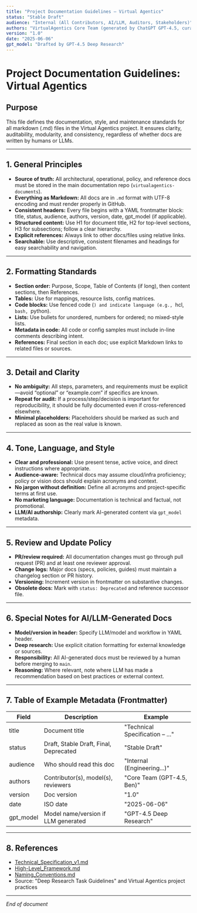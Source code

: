 ```yaml
---
title: "Project Documentation Guidelines – Virtual Agentics"
status: "Stable Draft"
audience: "Internal (All Contributors, AI/LLM, Auditors, Stakeholders)"
authors: "VirtualAgentics Core Team (generated by ChatGPT GPT-4.5, curated by Ben)"
version: "1.0"
date: "2025-06-06"
gpt_model: "Drafted by GPT-4.5 Deep Research"
---
```


# Project Documentation Guidelines: Virtual Agentics

## Purpose

This file defines the documentation, style, and maintenance standards for all markdown (.md) files in the Virtual Agentics project. It ensures clarity, auditability, modularity, and consistency, regardless of whether docs are written by humans or LLMs.

---

## 1. General Principles

- **Source of truth:** All architectural, operational, policy, and reference docs must be stored in the main documentation repo (`virtualagentics-documents`).
- **Everything as Markdown:** All docs are in `.md` format with UTF-8 encoding and must render properly in GitHub.
- **Consistent headers:** Every file begins with a YAML frontmatter block: title, status, audience, authors, version, date, gpt_model (if applicable).
- **Structured content:** Use H1 for document title, H2 for top-level sections, H3 for subsections; follow a clear hierarchy.
- **Explicit references:** Always link to other docs/files using relative links.
- **Searchable:** Use descriptive, consistent filenames and headings for easy searchability and navigation.

---

## 2. Formatting Standards

- **Section order:** Purpose, Scope, Table of Contents (if long), then content sections, then References.
- **Tables:** Use for mappings, resource lists, config matrices.
- **Code blocks:** Use fenced code (```) and indicate language (e.g., ```hcl, ```bash, ```python).
- **Lists:** Use bullets for unordered, numbers for ordered; no mixed-style lists.
- **Metadata in code:** All code or config samples must include in-line comments describing intent.
- **References:** Final section in each doc; use explicit Markdown links to related files or sources.

---

## 3. Detail and Clarity

- **No ambiguity:** All steps, parameters, and requirements must be explicit—avoid “optional” or “example.com” if specifics are known.
- **Repeat for audit:** If a process/step/decision is important for reproducibility, it should be fully documented even if cross-referenced elsewhere.
- **Minimal placeholders:** Placeholders should be marked as such and replaced as soon as the real value is known.

---

## 4. Tone, Language, and Style

- **Clear and professional:** Use present tense, active voice, and direct instructions where appropriate.
- **Audience-aware:** Technical docs may assume cloud/infra proficiency; policy or vision docs should explain acronyms and context.
- **No jargon without definition:** Define all acronyms and project-specific terms at first use.
- **No marketing language:** Documentation is technical and factual, not promotional.
- **LLM/AI authorship:** Clearly mark AI-generated content via `gpt_model` metadata.

---

## 5. Review and Update Policy

- **PR/review required:** All documentation changes must go through pull request (PR) and at least one reviewer approval.
- **Change logs:** Major docs (specs, policies, guides) must maintain a changelog section or PR history.
- **Versioning:** Increment version in frontmatter on substantive changes.
- **Obsolete docs:** Mark with `status: Deprecated` and reference successor file.

---

## 6. Special Notes for AI/LLM-Generated Docs

- **Model/version in header:** Specify LLM/model and workflow in YAML header.
- **Deep research:** Use explicit citation formatting for external knowledge or sources.
- **Responsibility:** All AI-generated docs must be reviewed by a human before merging to `main`.
- **Reasoning:** Where relevant, note where LLM has made a recommendation based on best practices or external context.

---

## 7. Table of Example Metadata (Frontmatter)

| Field       | Description                                   | Example                        |
|-------------|-----------------------------------------------|--------------------------------|
| title       | Document title                                | "Technical Specification – ..."|
| status      | Draft, Stable Draft, Final, Deprecated        | "Stable Draft"                 |
| audience    | Who should read this doc                      | "Internal (Engineering...)"    |
| authors     | Contributor(s), model(s), reviewers           | "Core Team (GPT-4.5, Ben)"     |
| version     | Doc version                                   | "1.0"                          |
| date        | ISO date                                      | "2025-06-06"                   |
| gpt_model   | Model name/version if LLM generated           | "GPT-4.5 Deep Research"        |

---

## 8. References

- [Technical_Specification_v1.md](Technical_Specification_v1.md)
- [High-Level_Framework.md](High-Level_Framework.md)
- [Naming_Conventions.md](Naming_Conventions.md)
- Source: "Deep Research Task Guidelines" and Virtual Agentics project practices

---

*End of document*
